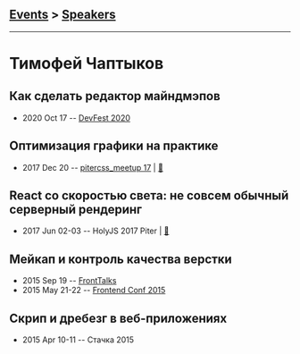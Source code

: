 ## [Events](../README.md) > [Speakers](../speakers.md)
---

# Тимофей Чаптыков

## Как сделать редактор майндмэпов
- 2020 Oct 17 -- [DevFest 2020](https://youtu.be/uEP5zlMo28o)    
## Оптимизация графики на практике
- 2017 Dec 20 -- [pitercss_meetup 17](https://www.youtube.com/watch?v=7QhaoAPG4q4)  | [:notebook:](https://pitercss.ru/17/pres/graphics.pdf)  
## React со скоростью света: не совсем обычный серверный рендеринг
- 2017 Jun 02-03 -- HolyJS 2017 Piter  | [:notebook:](https://assets.contentful.com/nn534z2fqr9f/5DpR4KB79uQM4yowEgukQu/62b6b05a66ac9e44622c3d39e11e6bb3/Timofey_Chaptykov_Fast_server_side_rendering_with_React.pdf)  
## Мейкап и контроль качества верстки
- 2015 Sep 19 -- [FrontTalks](https://events.yandex.ru/lib/talks/3058/)    
- 2015 May 21-22 -- [Frontend Conf 2015](https://www.youtube.com/watch?v=SKtJu8x5Kjg)    
## Скрип и дребезг в веб-приложениях
- 2015 Apr 10-11 -- Стачка 2015    
